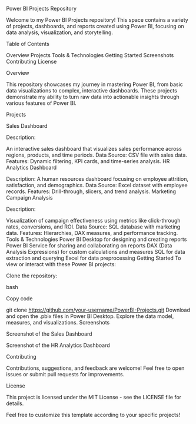 Power BI Projects Repository

Welcome to my Power BI Projects repository! This space contains a variety of projects, dashboards, and reports created using Power BI, focusing on data analysis, visualization, and storytelling.

Table of Contents

Overview
Projects
Tools & Technologies
Getting Started
Screenshots
Contributing
License

Overview

This repository showcases my journey in mastering Power BI, from basic data visualizations to complex, interactive dashboards. These projects demonstrate my ability to turn raw data into actionable insights through various features of Power BI.

Projects

Sales Dashboard

Description:

An interactive sales dashboard that visualizes sales performance across regions, products, and time periods.
Data Source: CSV file with sales data.
Features: Dynamic filtering, KPI cards, and time-series analysis.
HR Analytics Dashboard

Description: A human resources dashboard focusing on employee attrition, satisfaction, and demographics.
Data Source: Excel dataset with employee records.
Features: Drill-through, slicers, and trend analysis.
Marketing Campaign Analysis

Description: 

Visualization of campaign effectiveness using metrics like click-through rates, conversions, and ROI.
Data Source: SQL database with marketing data.
Features: Hierarchies, DAX measures, and performance tracking.
Tools & Technologies
Power BI Desktop for designing and creating reports
Power BI Service for sharing and collaborating on reports
DAX (Data Analysis Expressions) for custom calculations and measures
SQL for data extraction and querying
Excel for data preprocessing
Getting Started
To view or interact with these Power BI projects:

Clone the repository:

bash

Copy code

git clone https://github.com/your-username/PowerBI-Projects.git
Download and open the .pbix files in Power BI Desktop.
Explore the data model, measures, and visualizations.
Screenshots

Screenshot of the Sales Dashboard


Screenshot of the HR Analytics Dashboard

Contributing

Contributions, suggestions, and feedback are welcome! Feel free to open issues or submit pull requests for improvements.

License

This project is licensed under the MIT License - see the LICENSE file for details.

Feel free to customize this template according to your specific projects!
